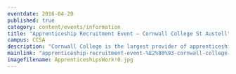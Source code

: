 ```yaml
---
eventdate: 2016-04-20
published: true
category: content/events/information
title: "Apprenticeship Recruitment Event – Cornwall College St Austell"
campus: CCSA
description: "Cornwall College is the largest provider of apprenticeships in the South West, working with..."
mainlink: "apprenticeship-recruitment-event-%E2%80%93-cornwall-college-st-austell"
imagefilename: ApprenticeshipsWork!0.jpg
---
```

